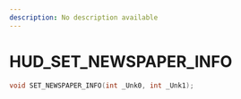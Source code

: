 ```yaml
---
description: No description available 
---
```


# HUD\_SET_NEWSPAPER_INFO

```cpp
void SET_NEWSPAPER_INFO(int _Unk0, int _Unk1);
```